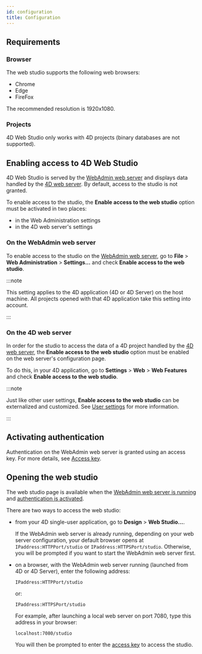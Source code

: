 ```yaml
---
id: configuration
title: Configuration
---
```

## Requirements

### Browser 

The web studio supports the following web browsers:

- Chrome
- Edge
- FireFox

The recommended resolution is 1920x1080.

### Projects 

4D Web Studio only works with 4D projects (binary databases are not supported).

## Enabling access to 4D Web Studio

4D Web Studio is served by the [WebAdmin web server](https://developer.4d.com/docs/en/Admin/webAdmin.html) and displays data handled by the [4D web server](https://developer.4d.com/docs/en/WebServer/webServer.html). By default, access to the studio is not granted. 

To enable access to the studio, the **Enable access to the web studio** option must be activated in two places:
* in the Web Administration settings
* in the 4D web server's settings

### On the WebAdmin web server
To enable access to the studio on the [WebAdmin web server](https://developer.4d.com/docs/en/Admin/webAdmin.html), go to **File** > **Web Administration** > **Settings...** and check **Enable access to the web studio**.

:::note

This setting applies to the 4D application (4D or 4D Server) on the host machine. All projects opened with that 4D application take this setting into account.

:::

### On the 4D web server

In order for the studio to access the data of a 4D project handled by the [4D web server](https://developer.4d.com/docs/en/WebServer/webServer.html), the **Enable access to the web studio** option must be enabled on the web server's configuration page.

To do this, in your 4D application, go to **Settings** > **Web** > **Web Features** and check **Enable access to the web studio**.

:::note 

Just like other user settings, **Enable access to the web studio** can be externalized and customized. See [User settings](https://doc.4d.com/4Dv19R2/4D/19-R2/User-settings.300-5516428.en.html) for more information.

:::


## Activating authentication

Authentication on the WebAdmin web server is granted using an access key. For more details, see [Access key](https://developer.4d.com/docs/en/Admin/webAdmin.html#access-key).

## Opening the web studio

The web studio page is available when the [WebAdmin web server is running](https://developer.4d.com/docs/en/Admin/webAdmin.html#starting-the-webadmin-web-server) and [authentication is activated](#activating-authentication). 

There are two ways to access the web studio:

*	from your 4D single-user application, go to **Design** > **Web Studio...**. 
 
 	If the WebAdmin web server is already running, depending on your web server configuration, your default browser opens at `IPaddress:HTTPPort/studio` or `IPaddress:HTTPSPort/studio`. Otherwise, you will be prompted if you want to start the WebAdmin web server first.

*	on a browser, with the WebAdmin web server running (launched from 4D or 4D Server), enter the following address:
 	
	`IPaddress:HTTPPort/studio`
		
	or:
	
	`IPaddress:HTTPSPort/studio`

	For example, after launching a local web server on port 7080, type this address in your browser: 

	`localhost:7080/studio`

	You will then be prompted to enter the [access key](https://developer.4d.com/docs/en/Admin/webAdmin.html#access-key) to access the studio.
